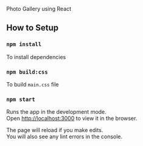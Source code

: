 Photo Gallery using React

## How to Setup

### `npm install`
To install dependencies

### `npm build:css`
To build `main.css` file

### `npm start`

Runs the app in the development mode.<br />
Open [http://localhost:3000](http://localhost:3000) to view it in the browser.

The page will reload if you make edits.<br />
You will also see any lint errors in the console.
